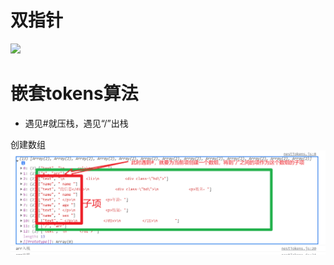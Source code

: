# 双指针
![](public/images/scanUntil&scan.png)

# 嵌套tokens算法
- 遇见#就压栈，遇见“/”出栈

创建数组
![arr](public/images/createItemArr.png)